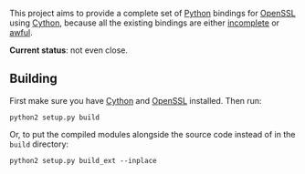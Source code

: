 This project aims to provide a complete set of [Python][] bindings for [OpenSSL][] using [Cython][], because all the existing bindings are either [incomplete][pyOpenSSL] or [awful][M2Crypto].

**Current status**: not even close.

[Python]: http://python.org/
[Cython]: http://cython.org/
[OpenSSL]: http://openssl.org/
[pyOpenSSL]: http://pypi.python.org/pypi/pyOpenSSL
[M2Crypto]: http://pypi.python.org/pypi/M2Crypto

Building
--------

First make sure you have [Cython][] and [OpenSSL][] installed. Then run:

    python2 setup.py build

Or, to put the compiled modules alongside the source code instead of in the `build` directory:

    python2 setup.py build_ext --inplace
